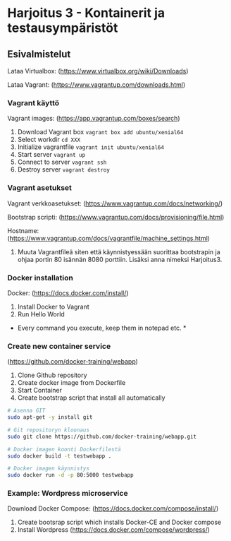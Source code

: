 # Harjoitus 3 - Kontainerit ja testausympäristöt
## Esivalmistelut
Lataa Virtualbox: (https://www.virtualbox.org/wiki/Downloads)

Lataa Vagrant: (https://www.vagrantup.com/downloads.html)

### Vagrant käyttö
Vagrant images: (https://app.vagrantup.com/boxes/search)

1. Download Vagrant box ```vagrant box add ubuntu/xenial64```
2. Select workdir ```cd XXX```
3. Initialize vagrantfile ```vagrant init ubuntu/xenial64```
4. Start server ```vagrant up```
5. Connect to server ```vagrant ssh```
6. Destroy server ```vagrant destroy```

### Vagrant asetukset

Vagrant verkkoasetukset: (https://www.vagrantup.com/docs/networking/)

Bootstrap scripti: (https://www.vagrantup.com/docs/provisioning/file.html)

Hostname: (https://www.vagrantup.com/docs/vagrantfile/machine_settings.html)

1. Muuta Vagrantfileä siten että käynnistyessään suorittaa bootstrapin ja ohjaa portin 80 isännän 8080 porttiin. Lisäksi anna nimeksi Harjoitus3.

### Docker installation
Docker: (https://docs.docker.com/install/)

1. Install Docker to Vagrant
2. Run Hello World

* Every command you execute, keep them in notepad etc. *

### Create new container service

(https://github.com/docker-training/webapp)

1. Clone Github repository
2. Create docker image from Dockerfile
3. Start Container
4. Create bootstrap script that install all automatically

```bash
# Asenna GIT
sudo apt-get -y install git

# Git repositoryn kloonaus
sudo git clone https://github.com/docker-training/webapp.git

# Docker imagen koonti Dockerfilestä
sudo docker build -t testwebapp .

# Docker imagen käynnistys
sudo docker run -d -p 80:5000 testwebapp
```

### Example: Wordpress microservice
Download Docker Compose: (https://docs.docker.com/compose/install/)

1. Create bootsrap script which installs Docker-CE and Docker compose
2. Install Wordpress (https://docs.docker.com/compose/wordpress/)